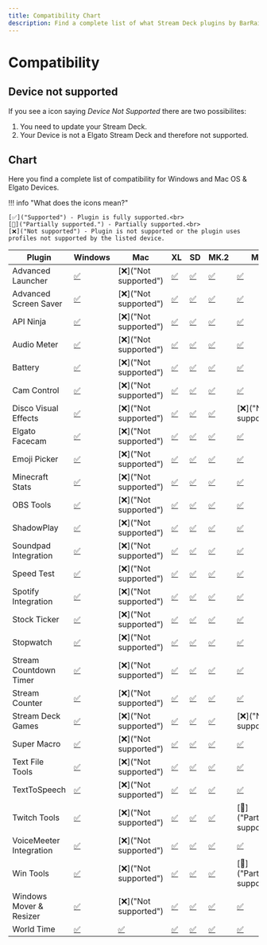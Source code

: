 ```yaml
---
title: Compatibility Chart
description: Find a complete list of what Stream Deck plugins by BarRaider is supported on your Elgato device for both Windows and Mac and see if ur system is supported!
---
```


<style>
.md-typeset table:not([class]) th {
    min-width: 0rem;
}
</style>

# Compatibility

## Device not supported

If you see a icon saying *Device Not Supported* there are two possibilites:

1. You need to update your Stream Deck.
2. Your Device is not a Elgato Stream Deck and therefore not supported.

## Chart
Here you find a complete list of compatibility for Windows and Mac OS & Elgato Devices.


!!! info "What does the icons mean?"

    [✅]("Supported") - Plugin is fully supported.<br>
    [🔅]("Partially supported.") - Partially supported.<br>
    [❌]("Not supported") - Plugin is not supported or the plugin uses profiles not supported by the listed device.

| Plugin                  | Windows | Mac | XL  | SD  | MK.2 | Mini | Plus | Pedal | Mobile |
| ----------------------- | ------- | --- | --- | --- | ---- | ---- | ---- | ----- | ------ |
| Advanced Launcher       | [✅]("Supported")    | [❌]("Not supported")| [✅]("Supported")| [✅]("Supported")| [✅]("Supported") | [✅]("Supported") | [✅]("Supported") | [✅]("Supported")  | [✅]("Supported")  |
| Advanced Screen Saver   | [✅]("Supported")    | [❌]("Not supported")| [✅]("Supported")| [✅]("Supported")| [✅]("Supported") | [✅]("Supported") | [❌]("Not supported") | [❌]("Not supported")  | [❌]("Not supported")  |
| API Ninja               | [✅]("Supported")    | [❌]("Not supported")| [✅]("Supported")| [✅]("Supported")| [✅]("Supported") | [✅]("Supported") | [✅]("Supported") | [✅]("Supported")  | [✅]("Supported")  |
| Audio Meter             | [✅]("Supported")    | [❌]("Not supported")| [✅]("Supported")| [✅]("Supported")| [✅]("Supported") | [✅]("Supported") | [✅]("Supported") | [✅]("Supported")  | [✅]("Supported")  |
| Battery                 | [✅]("Supported")    | [❌]("Not supported")| [✅]("Supported")| [✅]("Supported")| [✅]("Supported") | [✅]("Supported") | [✅]("Supported") | [✅]("Supported")  | [✅]("Supported")  |
| Cam Control             | [✅]("Supported")    | [❌]("Not supported")| [✅]("Supported")| [✅]("Supported")| [✅]("Supported") | [✅]("Supported") | [✅]("Supported") | [✅]("Supported")  | [✅]("Supported")  |
| Disco Visual Effects    | [✅]("Supported")    | [❌]("Not supported")| [✅]("Supported")| [✅]("Supported")| [✅]("Supported") | [❌]("Not supported") | [❌]("Not supported") | [❌]("Not supported")  | [❌]("Not supported")  |
| Elgato Facecam          | [✅]("Supported")    | [❌]("Not supported")| [✅]("Supported")| [✅]("Supported")| [✅]("Supported") | [✅]("Supported") | [✅]("Supported") | [✅]("Supported")  | [✅]("Supported")  |
| Emoji Picker            | [✅]("Supported")    | [❌]("Not supported")| [✅]("Supported")| [✅]("Supported")| [✅]("Supported") | [✅]("Supported") | [✅]("Supported") | [✅]("Supported")  | [✅]("Supported")  |
| Minecraft Stats         | [✅]("Supported")    | [❌]("Not supported")| [✅]("Supported")| [✅]("Supported")| [✅]("Supported") | [✅]("Supported") | [✅]("Supported") | [✅]("Supported")  | [✅]("Supported")  |
| OBS Tools               | [✅]("Supported")    | [❌]("Not supported")| [✅]("Supported")| [✅]("Supported")| [✅]("Supported") | [✅]("Supported") | [✅]("Supported") | [✅]("Supported")  | [✅]("Supported")  |
| ShadowPlay              | [✅]("Supported")    | [❌]("Not supported")| [✅]("Supported")| [✅]("Supported")| [✅]("Supported") | [✅]("Supported") | [✅]("Supported") | [✅]("Supported")  | [✅]("Supported")  |
| Soundpad Integration    | [✅]("Supported")    | [❌]("Not supported")| [✅]("Supported")| [✅]("Supported")| [✅]("Supported") | [✅]("Supported") | [✅]("Supported") | [✅]("Supported")  | [✅]("Supported")  |
| Speed Test              | [✅]("Supported")    | [❌]("Not supported")| [✅]("Supported")| [✅]("Supported")| [✅]("Supported") | [✅]("Supported") | [✅]("Supported") | [✅]("Supported")  | [✅]("Supported")  |
| Spotify Integration     | [✅]("Supported")    | [❌]("Not supported")| [✅]("Supported")| [✅]("Supported")| [✅]("Supported") | [✅]("Supported") | [✅]("Supported") | [✅]("Supported")  | [✅]("Supported")  |
| Stock Ticker            | [✅]("Supported")    | [❌]("Not supported")| [✅]("Supported")| [✅]("Supported")| [✅]("Supported") | [✅]("Supported") | [✅]("Supported") | [✅]("Supported")  | [✅]("Supported")  |
| Stopwatch               | [✅]("Supported")    | [❌]("Not supported")| [✅]("Supported")| [✅]("Supported")| [✅]("Supported") | [✅]("Supported") | [✅]("Supported") | [✅]("Supported")  | [✅]("Supported")  |
| Stream Countdown Timer  | [✅]("Supported")    | [❌]("Not supported")| [✅]("Supported")| [✅]("Supported")| [✅]("Supported") | [✅]("Supported") | [✅]("Supported") | [✅]("Supported")  | [✅]("Supported")  |
| Stream Counter          | [✅]("Supported")    | [❌]("Not supported")| [✅]("Supported")| [✅]("Supported")| [✅]("Supported") | [✅]("Supported") | [✅]("Supported") | [✅]("Supported")  | [✅]("Supported")  |
| Stream Deck Games       | [✅]("Supported")    | [❌]("Not supported")| [✅]("Supported")| [✅]("Supported")| [✅]("Supported") | [❌]("Not supported") | [❌]("Not supported") | [❌]("Not supported")  | [❌]("Not supported")  |
| Super Macro             | [✅]("Supported")    | [❌]("Not supported")| [✅]("Supported")| [✅]("Supported")| [✅]("Supported") | [✅]("Supported") | [✅]("Supported") | [✅]("Supported")  | [✅]("Supported")  |
| Text File Tools         | [✅]("Supported")    | [❌]("Not supported")| [✅]("Supported")| [✅]("Supported")| [✅]("Supported") | [✅]("Supported") | [✅]("Supported") | [✅]("Supported")  | [✅]("Supported")  |
| TextToSpeech            | [✅]("Supported")    | [❌]("Not supported")| [✅]("Supported")| [✅]("Supported")| [✅]("Supported") | [✅]("Supported") | [✅]("Supported") | [✅]("Supported")  | [✅]("Supported")  |
| Twitch Tools            | [✅]("Supported")    | [❌]("Not supported")| [✅]("Supported")| [✅]("Supported")| [✅]("Supported") | [🔅]("Partially supported") | [🔅]("Partially supported") | [❌]("Not supported")  | [❌]("Not supported")  |
| VoiceMeeter Integration | [✅]("Supported")    | [❌]("Not supported")| [✅]("Supported")| [✅]("Supported")| [✅]("Supported") | [✅]("Supported") | [✅]("Supported") | [✅]("Supported")  | [✅]("Supported")  |
| Win Tools               | [✅]("Supported")    | [❌]("Not supported")| [✅]("Supported")| [✅]("Supported")| [✅]("Supported") | [🔅]("Partially supported") | [❌]("Not supported") | [❌]("Not supported")  | [❌]("Not supported")  |
| Windows Mover & Resizer | [✅]("Supported")    | [❌]("Not supported")| [✅]("Supported")| [✅]("Supported")| [✅]("Supported") | [✅]("Supported") | [✅]("Supported") | [✅]("Supported")  | [✅]("Supported")  |
| World Time              | [✅]("Supported")    | [✅]("Supported")| [✅]("Supported")| [✅]("Supported")| [✅]("Supported") | [✅]("Supported") | [✅]("Supported") | [✅]("Supported")  | [✅]("Supported")  |
